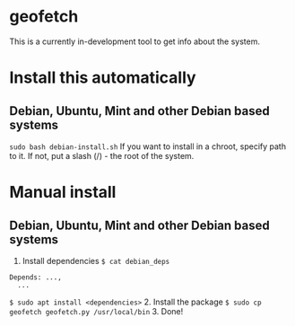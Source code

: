 # geofetch
This is a currently in-development tool to get info about the system.
# Install this automatically
## Debian, Ubuntu, Mint and other Debian based systems
`sudo bash debian-install.sh`
If you want to install in a chroot, specify path to it. If not, put a slash (/) - the root of the system.
# Manual install
## Debian, Ubuntu, Mint and other Debian based systems
1. Install dependencies
`$ cat debian_deps`
```
Depends: ...,
  ...
```
`$ sudo apt install <dependencies>`
2. Install the package
`$ sudo cp geofetch geofetch.py /usr/local/bin`
3. Done!

